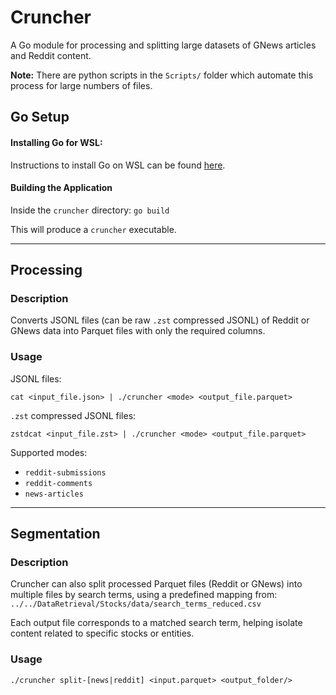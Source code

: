 # Cruncher

A Go module for processing and splitting large datasets of GNews articles and Reddit content. 

**Note:** There are python scripts in the `Scripts/` folder which automate this process for large numbers of files.

## Go Setup
#### Installing Go for WSL:

Instructions to install Go on WSL can be found [here](https://dev.to/deadwin19/how-to-install-golang-on-wslwsl2-2880).

#### Building the Application
Inside the `cruncher` directory: `go build`

This will produce a `cruncher` executable.

---
## Processing
### Description
Converts JSONL files (can be raw `.zst` compressed JSONL) of Reddit or GNews data into Parquet files with only the required columns.

### Usage
JSONL files:

`cat <input_file.json> | ./cruncher <mode> <output_file.parquet>`

`.zst` compressed JSONL files:

`zstdcat <input_file.zst> | ./cruncher <mode> <output_file.parquet>`


Supported modes:
- `reddit-submissions`
- `reddit-comments`
- `news-articles`


---
## Segmentation
### Description
Cruncher can also split processed Parquet files (Reddit or GNews) into multiple files by search terms, using a predefined mapping from:
`../../DataRetrieval/Stocks/data/search_terms_reduced.csv`

Each output file corresponds to a matched search term, helping isolate content related to specific stocks or entities.

### Usage
`./cruncher split-[news|reddit] <input.parquet> <output_folder/>`
